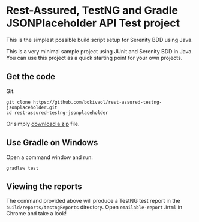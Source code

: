 # Rest-Assured, TestNG and Gradle JSONPlaceholder API Test project


This is the simplest possible build script setup for Serenity BDD using Java. 

This is a very minimal sample project using JUnit and Serenity BDD in Java. 
You can use this project as a quick starting point for your own projects.

## Get the code

Git:

    git clone https://github.com/bokivaol/rest-assured-testng-jsonplaceholder.git
    cd rest-assured-testng-jsonplaceholder


Or simply [download a zip](https://github.com/bokivaol/rest-assured-testng-jsonplaceholder/archive/master.zip) file.


## Use Gradle on Windows

Open a command window and run:

    gradlew test 

## Viewing the reports

The command provided above will produce a TestNG test report in the `build/reports/testngReports` directory. Open `emailable-report.html` in Chrome and take a look!

